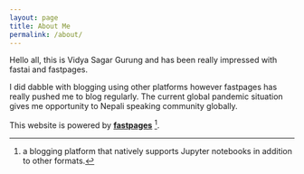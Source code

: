 ```yaml
---
layout: page
title: About Me
permalink: /about/
---
```


Hello all, this is Vidya Sagar Gurung and has been really impressed with fastai and fastpages.

I did dabble with blogging using other platforms however fastpages has really pushed me to blog regularly. The current global pandemic situation gives me opportunity to Nepali speaking community globally.

This website is powered by **[fastpages](https://github.com/fastai/fastpages)** [^1].



[^1]:a blogging platform that natively supports Jupyter notebooks in addition to other formats.

